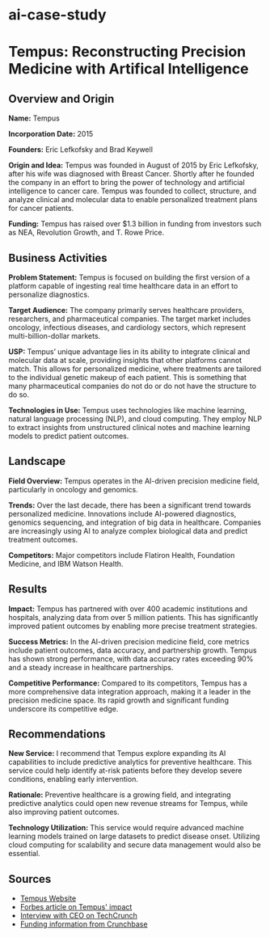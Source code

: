 # ai-case-study
# Tempus: Reconstructing Precision Medicine with Artifical Intelligence

## Overview and Origin

**Name:** Tempus  

**Incorporation Date:** 2015  

**Founders:** Eric Lefkofsky and Brad Keywell  

**Origin and Idea:** Tempus was founded in August of 2015 by Eric Lefkofsky, after his wife was diagnosed with Breast Cancer. Shortly after he founded the company in an effort to bring the power of technology and artificial intelligence to cancer care. Tempus was founded to collect, structure, and analyze clinical and molecular data to enable personalized treatment plans for cancer patients.

**Funding:** Tempus has raised over $1.3 billion in funding from investors such as NEA, Revolution Growth, and T. Rowe Price.

## Business Activities

**Problem Statement:** Tempus is focused on building the first version of a platform capable of ingesting real time healthcare data in an effort to personalize diagnostics.

**Target Audience:** The company primarily serves healthcare providers, researchers, and pharmaceutical companies. The target market includes oncology, infectious diseases, and cardiology sectors, which represent multi-billion-dollar markets.

**USP:** Tempus’ unique advantage lies in its ability to integrate clinical and molecular data at scale, providing insights that other platforms cannot match. This allows for personalized medicine, where treatments are tailored to the individual genetic makeup of each patient. This is something that many pharmaceutical companies do not do or do not have the structure to do so.

**Technologies in Use:** Tempus uses technologies like machine learning, natural language processing (NLP), and cloud computing. They employ NLP to extract insights from unstructured clinical notes and machine learning models to predict patient outcomes.

## Landscape

**Field Overview:** Tempus operates in the AI-driven precision medicine field, particularly in oncology and genomics.

**Trends:** Over the last decade, there has been a significant trend towards personalized medicine. Innovations include AI-powered diagnostics, genomics sequencing, and integration of big data in healthcare. Companies are increasingly using AI to analyze complex biological data and predict treatment outcomes.

**Competitors:** Major competitors include Flatiron Health, Foundation Medicine, and IBM Watson Health.

## Results

**Impact:** Tempus has partnered with over 400 academic institutions and hospitals, analyzing data from over 5 million patients. This has significantly improved patient outcomes by enabling more precise treatment strategies.

**Success Metrics:** In the AI-driven precision medicine field, core metrics include patient outcomes, data accuracy, and partnership growth. Tempus has shown strong performance, with data accuracy rates exceeding 90% and a steady increase in healthcare partnerships.

**Competitive Performance:** Compared to its competitors, Tempus has a more comprehensive data integration approach, making it a leader in the precision medicine space. Its rapid growth and significant funding underscore its competitive edge.

## Recommendations

**New Service:** I recommend that Tempus explore expanding its AI capabilities to include predictive analytics for preventive healthcare. This service could help identify at-risk patients before they develop severe conditions, enabling early intervention.

**Rationale:** Preventive healthcare is a growing field, and integrating predictive analytics could open new revenue streams for Tempus, while also improving patient outcomes.

**Technology Utilization:** This service would require advanced machine learning models trained on large datasets to predict disease onset. Utilizing cloud computing for scalability and secure data management would also be essential.

## Sources

- [Tempus Website](https://www.tempus.com/)
- [Forbes article on Tempus' impact](https://www.forbes.com/sites/forbestechcouncil/2023/01/02/how-tempus-is-using-ai-to-transform-healthcare/)
- [Interview with CEO on TechCrunch](https://techcrunch.com/2022/05/25/how-tempus-uses-ai-in-precision-medicine/)
- [Funding information from Crunchbase](https://www.crunchbase.com/organization/tempus-3)
